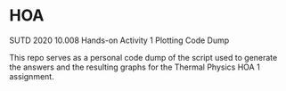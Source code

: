 # HOA
SUTD 2020 10.008 Hands-on Activity 1 Plotting Code Dump

This repo serves as a personal code dump of the script used to generate the answers and the resulting graphs for the Thermal Physics HOA 1 assignment.
